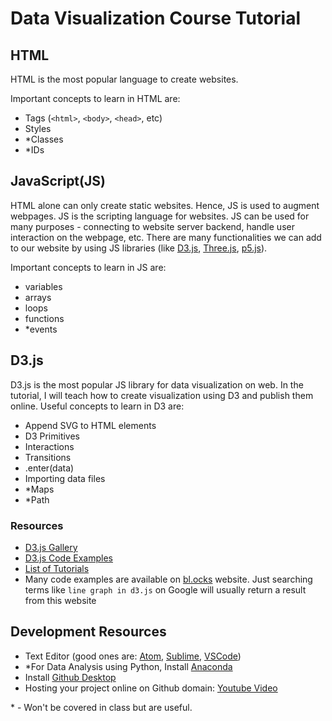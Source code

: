 # Data Visualization Course Tutorial

## HTML
HTML is the most popular language to create websites. 

Important concepts to learn in HTML are:
* Tags (`<html>`, `<body>`, `<head>`, etc)
* Styles
* *Classes
* *IDs

## JavaScript(JS)
HTML alone can only create static websites. Hence, JS is used to augment webpages. JS is the scripting language for websites. JS can be used for many purposes - connecting to website server backend, handle user interaction on the webpage, etc. There are many functionalities we can add to our website by using JS libraries (like [D3.js](https://d3js.org), [Three.js](https://threejs.org), [p5.js](https://p5js.org)). 

Important concepts to learn in JS are:
* variables
* arrays
* loops
* functions
* *events

## D3.js
D3.js is the most popular JS library for data visualization on web. In the tutorial, I will teach how to create visualization using D3 and publish them online. Useful concepts to learn in D3 are:
* Append SVG to HTML elements
* D3 Primitives
* Interactions
* Transitions
* .enter(data)
* Importing data files
* *Maps
* *Path

### Resources
* [D3.js Gallery](https://github.com/d3/d3/wiki/gallery)
* [D3.js Code Examples](https://bl.ocks.org)
* [List of Tutorials](https://github.com/d3/d3/wiki/tutorials)
* Many code examples are available on [bl.ocks](https://bl.ocks.org) website. Just searching terms like `line graph in d3.js` on Google will usually return a result from this website

## Development Resources
* Text Editor (good ones are: [Atom](https://atom.io), [Sublime](https://www.sublimetext.com), [VSCode](https://code.visualstudio.com))
* *For Data Analysis using Python, Install [Anaconda](https://www.anaconda.com)
* Install [Github Desktop](https://desktop.github.com)
* Hosting your project online on Github domain: [Youtube Video]()


\* - Won't be covered in class but are useful.
